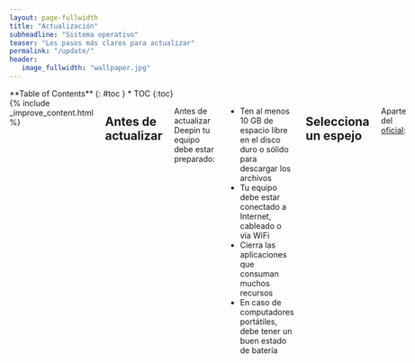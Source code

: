 ```yaml
---
layout: page-fullwidth
title: "Actualización"
subheadline: "Sistema operativo"
teaser: "Los pasos más claros para actualizar"
permalink: "/update/"
header:
   image_fullwidth: "wallpaper.jpg"
---
```

<div class="row">
<div class="medium-4 medium-push-8 columns" markdown="1">
<div class="panel radius" markdown="1">
**Table of Contents**
{: #toc }
*  TOC
{:toc}
</div>
</div><!-- /.medium-4.columns -->

<div class="medium-8 medium-pull-4 columns" markdown="1">
{% include _improve_content.html %}

## Antes de actualizar

Antes de actualizar Deepin tu equipo debe estar preparado:

* Ten al menos 10 GB de espacio libre en el disco duro o sólido para descargar los archivos
* Tu equipo debe estar conectado a Internet, cableado o vía WiFi
* Cierra las aplicaciones que consuman muchos recursos
* En caso de computadores portátiles, debe tener un buen estado de batería

## Selecciona un espejo

Aparte del [oficial](https://www.deepin.org/en/mirrors/packages/):

1. Dígete al Centro de Control
2. Selecciona "Actualizar"
3. Escoge un espejo haciendo una prueba
4. Selecciona el espejo más rápido

Ejemplos:
* [Linux Kernel Mirror](http://mirrors.kernel.org/deepin/)
* [Silicon Valley](http://mirror1.sjc02.svwh.net/deepin/)
* Otros espejos en [la página Lista de espejos]({{ site.url }}//tips/mirror/).

## Actualizar

La forma más elegante de actualizar, es accediendo el acceso "Actualizar" desde el Centro de Control.

### Pasos

1. Actualiza
2. Espera unos minutos, dependiendo de la conexión a Internet
3. Haz clic en actualizar
4. Cuando se actualiza componentes del sistema, cierra las aplicaciones y procede
5. Se reiniciará y demorará unos minutos

<a class="radius button small" href="{{ site.url }}{{ site.baseurl }}/novedades/">No olvides revisar las novedades y avances ›</a>

## Anexo: Desde la terminal
Otra forma es accediendo a la **Terminal de Deepin**, útil para no reiniciar el equipo. En primer lugar, deberás actualizar la lista de paquetes con el comando `update` y escribe la contraseña root.

Más detalles en [la página correspondiente]({{ site.url }}/tips/sources/).

~~~
sudo apt update
~~~

Continúa ejecute este comando:

~~~
sudo apt upgrade && sudo apt full-upgrade
~~~

Tardará unos minutos, mientras ves los detalles en la ventana. Considera que ´upgrade´ significa "mejorar" y `full-upgrade` es para cambiar de versión (digamos de 15.3 a 15.4).

{% include alert success='Quieres mejorar, ¡colabora con nosotros!' %}
{% include _improve_content.html %}

</div><!-- /.medium-8.columns -->
</div><!-- /.row -->
